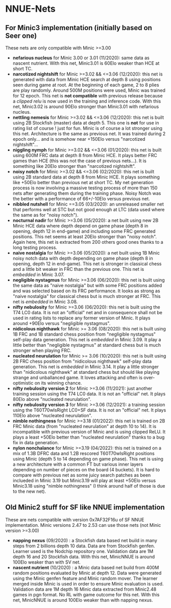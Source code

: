 # NNUE-Nets 

## For Minic3 implementation (initially based on Seer one)

These nets are only compatible with Minic >=3.00 

- **nefarious nucleus** for Minic 3.00 or 3.01 (11/2020): same data as nascent nutrient. With this net, Minic3.01 is 60Elo weaker than HCE at short TC.
- **narcotized nightshift** for Minic >=3.02 && <=3.06 (12/2020): this net is generated with data from Minic HCE search at depth 8 using positions seen during game at root. At the beginning of each game, 2 to 8 plies are play randomly. Around 500M positions were used, Minic was trained for 12 epoch. This net is **not compatible** with previous release because a *clipped relu* is now used in the training and inference code. With this net, Minic3.02 is around 90Elo stronger than Minic3.01 with nefarious nucleus.
- **nettling nemesis** for Minic >=3.02 && <=3.06 (12/2020): this net is built using 2B Stockfish (master) data at depth 5. This one is **not** for use in rating list of course ! just for fun. Minic is of course a lot stronger using this net. Architecture is the same as previous net. It was trained during 2 epoch only... and is somehow near +150Elo versus "narcotized nightshift"...
- **niggling nymph** for Minic >=3.02 && <=3.06 (01/2020): this net is built using 600M FRC data at depth 8 from Minic HCE. It plays better FRC games than HCE (this was not the case of previous nets...). It is something like 20Elo stronger than "narcotized nightshift".  
- **noisy notch** for Minic >=3.02 && <=3.06 (02/2020): this net is built using 2B standard data at depth 8 from Minic HCE. It plays something like +50Elo better than previous net at short TC. My net generation process is now involving a massive testing process of more than 150 nets after generating them during the training phase. Noisy Notch was the better with a performance of 66+/-10Elo versus previous net.
- **nibbled nutshell** for Minic ==3.05 (03/2020): an unreleased smaller net that performs well at STC but not good enough at LTC (data used where the same as for "noisy notch").
- **nocturnal nadir** for Minic >=3.06 (05/2020): a net built using new 2B Minic HCE data where depth depend on game phase (depth 8 in opening, depth 12 in end-game) and including some FRC generated positions. This net seems at least 20Elo stronger than "noisy notch". Again here, this net is extracted from 200 others good ones thanks to a long testing process.
- **naive nostalgia** for Minic >=3.06 (05/2020): a net built using 1B Minic noisy notch data with depth depending on game phase (depth 8 in opening, depth 12 in end-game). This net is stronger in classical chess and a little bit weaker in FRC than the previous one. This net is *embedded* in Minic 3.07.
- **negligible nystagmus** for Minic >=3.06 (06/2020): this net is built using the same data as "naive nostalgia" but with some FRC positions added and was selected based on its FRC performance. It looks as strong as "naive nostalgia" for classical chess but is much stronger at FRC. This net is *embedded* in Minic 3.08.
- **nifty nebulosity** for Minic >=3.06 (06/2020): this net is built using the T74 LC0 data. It is not an "official" net and in consequence shall not be used in rating lists to replace any former version of Minic. It plays around +90Elo versus "negligible nystagmus".
- **nidicolous nighthawk** for Minic >= 3.06 (08/2020): this net is built using 1B FRC and 1B standard chess position from "negligible nystagmus" self-play data generation. This net is *embedded* in Minic 3.09. It play a little better than "negligible nystagmus" at standard chess but is much stronger when playing FRC.
- **nucleated neurulation** for Minic >= 3.06 (10/2020): this net is built using 2B FRC chess position from "nidicolous nighthawk" self-play data generation. This net is *embedded* in Minic 3.14. It play a little stronger than "nidicolous nighthawk" at standard chess but should like playing strange and unballanced game. It loves attacking and often is over-optimistic on its winning chance.
- **nifty nebulosity version 2** for Minic >=3.06 (11/2021): just another training session using the T74 LC0 data. It is not an "official" net. It plays 80Elo above "nucleated neurulation".
- **nifty nebulosity version 3** for Minic >=3.06 (12/2021): a training session using the T60T70wIsRight LC0+SF data. It is not an "official" net. It plays 110Elo above "nucleated neurulation".
- **nimble nothingness** for Minic >=3.18 (01/2022): this net is trained on 2B FRC Minic data (from "nucleated neurulation" at depth 10 to 14). It is incompatible with previous version of Minic and is using clipped ReLU. It plays a least +50Elo better than "nucleated neurulation" thanks to a bug fix in data generation.
- **nylon nonchalance** for Minic >=3.19 (04/2022): this net is trained on a mix of 1.3B DFRC data and 1.2B rescored T60T70wIsRight positions using Minic (depth 5 to 14 depending on game phase). This net is using a new architecture with a common FT but various inner layers depending on number of pieces on the board (4 buckets). It is hard to compare with previous net as some juicy search patches as been inclueded in Minic 3.19 but Minic3.19 will play at least +50Elo versus Minic3.18 using "nimble nothingness" (I think around half of those is due to the new net).

## Old Minic2 stuff for SF like NNUE implementation

These are nets compatible with version 0x7AF32F16u of SF NNUE implementation. Minic versions 2.47 to 2.53 can use those nets (not Minic version >=3.00)

- **napping nexus** (09/2020) : a Stockfish data based net build in many steps from 2 billions depth 10 data. Data are from Stockfish genfen. Learner used is the Nodchip repository one. Validation data are 1M depth 16 and 20 Stockfish data. With this net, MinicNNUE is around 100Elo weaker than with SV net.  
- **nascent nutrient** (10/2020) : a Minic data based net build from 400M random positions evaluated by Minic at depth 12. Data were generated using the Minic genfen feature and Minic random mover. The learner merged inside Minic is used in order to ensure Minic evaluation is used. Validation data are 1M depth 16 Minic data extracted from Minic2.48 games in pgn format. No RL with game outcome for this net. With this net, MinicNNUE is around 100Elo weaker than with napping nexus.

